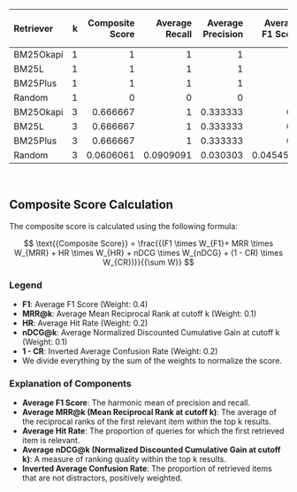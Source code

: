 | Retriever   |   k |   Composite Score |   Average Recall |   Average Precision |   Average F1 Score |   Average MRR |   Average Hit Rate |   Average nDCG |   Average Confusion Rate |
|:------------|----:|------------------:|-----------------:|--------------------:|-------------------:|--------------:|-------------------:|---------------:|-------------------------:|
| BM25Okapi   |   1 |         1         |        1         |            1        |          1         |     1         |          1         |      1         |                 0        |
| BM25L       |   1 |         1         |        1         |            1        |          1         |     1         |          1         |      1         |                 0        |
| BM25Plus    |   1 |         1         |        1         |            1        |          1         |     1         |          1         |      1         |                 0        |
| Random      |   1 |         0         |        0         |            0        |          0         |     0         |          0         |      0         |                 1        |
| BM25Okapi   |   3 |         0.666667  |        1         |            0.333333 |          0.5       |     1         |          1         |      1         |                 0.666667 |
| BM25L       |   3 |         0.666667  |        1         |            0.333333 |          0.5       |     1         |          1         |      1         |                 0.666667 |
| BM25Plus    |   3 |         0.666667  |        1         |            0.333333 |          0.5       |     1         |          1         |      1         |                 0.666667 |
| Random      |   3 |         0.0606061 |        0.0909091 |            0.030303 |          0.0454545 |     0.0909091 |          0.0909091 |      0.0909091 |                 0.969697 |
<br>

## Composite Score Calculation

The composite score is calculated using the following formula:

$$ \text{{Composite Score}} = \frac{{(F1 \times W_{F1}+ MRR \times W_{MRR} + HR \times W_{HR} + nDCG \times W_{nDCG} + (1 - CR) \times W_{CR})}}{{\sum W}} $$

### Legend

- **F1**: Average F1 Score (Weight: 0.4)
- **MRR@k**: Average Mean Reciprocal Rank at cutoff k (Weight: 0.1)
- **HR**: Average Hit Rate (Weight: 0.2)
- **nDCG@k**: Average Normalized Discounted Cumulative Gain at cutoff k
  (Weight: 0.1)
- **1 - CR**: Inverted Average Confusion Rate (Weight: 0.2)
- We divide everything by the sum of the weights to normalize the score.

### Explanation of Components

- **Average F1 Score**:
  The harmonic mean of precision and recall.
- **Average MRR@k (Mean Reciprocal Rank at cutoff k)**:
  The average of the reciprocal ranks of the first relevant item within
  the top k results.
- **Average Hit Rate**:
  The proportion of queries for which the first retrieved
  item is relevant.
- **Average nDCG@k (Normalized Discounted Cumulative Gain at cutoff k)**:
  A measure of ranking quality within the top k results.
- **Inverted Average Confusion Rate**:
  The proportion of retrieved items that are not distractors,
  positively weighted.
